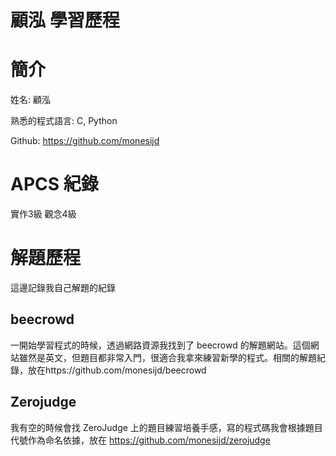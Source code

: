# 顧泓 學習歷程

# 簡介

姓名: 顧泓

熟悉的程式語言: C, Python

Github: https://github.com/monesijd

# APCS 紀錄

實作3級 觀念4級

# 解題歷程

這邊記錄我自己解題的紀錄

## beecrowd

一開始學習程式的時候，透過網路資源我找到了 beecrowd 的解題網站。這個網站雖然是英文，但題目都非常入門，很適合我拿來練習新學的程式。相關的解題紀錄，放在https://github.com/monesijd/beecrowd

## Zerojudge

我有空的時候會找 ZeroJudge 上的題目練習培養手感，寫的程式碼我會根據題目代號作為命名依據，放在 https://github.com/monesijd/zerojudge
